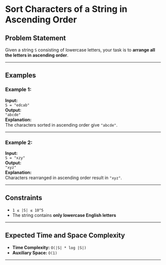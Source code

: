 # Sort Characters of a String in Ascending Order

## Problem Statement

Given a string `S` consisting of lowercase letters, your task is to **arrange all the letters in ascending order**.

---

## Examples

### Example 1:
**Input:**  
`S = "edcab"`  
**Output:**  
`"abcde"`  
**Explanation:**  
The characters sorted in ascending order give `"abcde"`.

---

### Example 2:
**Input:**  
`S = "xzy"`  
**Output:**  
`"xyz"`  
**Explanation:**  
Characters rearranged in ascending order result in `"xyz"`.

---

## Constraints

- `1 ≤ |S| ≤ 10^5`
- The string contains **only lowercase English letters**

---

## Expected Time and Space Complexity

- **Time Complexity:** `O(|S| * log |S|)`
- **Auxiliary Space:** `O(1)`

---
